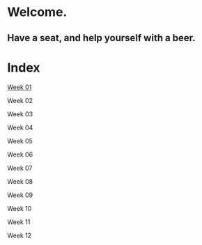 # Welcome.

## Have a seat, and help yourself with a beer.



# Index

[Week 01](https://yutangmoo.github.io/MakeCode/Week_01/)

Week 02

Week 03

Week 04

Week 05

Week 06

Week 07

Week 08

Week 09

Week 10

Week 11

Week 12